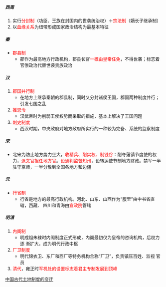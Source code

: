 ##### 西周

1. 实行<font color=red>分封制</font>（功臣、王族在封国内的世袭统治权）＋<font color=red>宗法制</font>（嫡长子继承制）
2. 以<font color=red>血缘关系</font>为纽带形成国家政治结构为最基本特征

##### 秦

- <font color=red>郡县制</font>
  - 郡作为最高地方行政机构，郡县长官<font color=red>一概由皇帝任免</font>，不得世袭；标志着官僚政治代替世袭贵族政治

##### 汉

1. <font color=red>郡国并行制</font>
   - 在地方上继承秦朝的郡县制，同时又分封诸侯王国，郡国两种制度并行；引发七国之乱
2. <font color=red>推恩令</font>
   - 汉武帝时为削弱王侯权势而采取的措施，基本上解决了王国问题
3. <font color=red>刺史制度</font>
   - 西汉时期，中央政府对地方政府所实行的一种较为完备、系统的监察制度

##### 宋

- 北宋为防止地方势力坐大，<font color=red>收精兵、削实权、制钱谷</font>：削夺藩镇节度使的权力，<font color=red>派文官担任地方官</font>。<font color=red>设通判监督知州</font>，设转运使节制地方财政。禁军一半驻守京师，一半分散到全国各地方和边疆

##### 元

- <font color=red>行省制</font>
   - 行省是地方的最高行政机构。河北、山东、山西作为“腹里”由中书省直辖，西藏、 四川和青海由<font color=red>宣政院</font>管辖

##### 明清

1. <font color=red>内阁制</font>
   - 明成祖朱棣时内阁制度正式形成，内阁最初仅为皇帝的咨询机构，后权力逐 渐扩大，成为明代行政中枢
2. <font color=red>厂卫制度</font>
   - 明代锦衣卫、东厂和西厂等特务机构合称“厂卫”，负责镇压百姓、监视 官员
3. <font color=red>清代</font>，雍正时<font color=red>军机处的设置标志着君主专制发展到顶峰</font>

[中国古代土地制度的变迁](lsrw/zgwh/zggdtdzddbq)